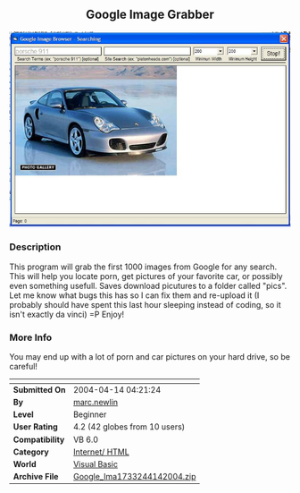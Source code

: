 ﻿<div align="center">

## Google Image Grabber

<img src="PIC2004414439162817.JPG">
</div>

### Description

This program will grab the first 1000 images from Google for any search. This will help you locate porn, get pictures of your favorite car, or possibly even something usefull. Saves download picutures to a folder called "pics". Let me know what bugs this has so I can fix them and re-upload it (I probably should have spent this last hour sleeping instead of coding, so it isn't exactly da vinci) =P Enjoy!
 
### More Info
 
You may end up with a lot of porn and car pictures on your hard drive, so be careful!


<span>             |<span>
---                |---
**Submitted On**   |2004-04-14 04:21:24
**By**             |[marc\.newlin](https://github.com/Planet-Source-Code/PSCIndex/blob/master/ByAuthor/marc-newlin.md)
**Level**          |Beginner
**User Rating**    |4.2 (42 globes from 10 users)
**Compatibility**  |VB 6\.0
**Category**       |[Internet/ HTML](https://github.com/Planet-Source-Code/PSCIndex/blob/master/ByCategory/internet-html__1-34.md)
**World**          |[Visual Basic](https://github.com/Planet-Source-Code/PSCIndex/blob/master/ByWorld/visual-basic.md)
**Archive File**   |[Google\_Ima1733244142004\.zip](https://github.com/Planet-Source-Code/marc-newlin-google-image-grabber__1-53144/archive/master.zip)








